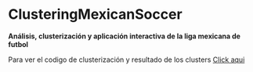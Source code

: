 # ClusteringMexicanSoccer
**Análisis, clusterización   y aplicación interactiva de la liga mexicana de futbol**



Para ver el codigo de clusterización y resultado de los clusters [Click aqui](https://mahonry.github.io/ClusteringMexicanSoccer/)
